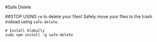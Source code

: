 #Safe Delete

##STOP USING `rm` to delete your files! Safely move your files to the trash instead using `safe-delete`.


```
# Install Globally
sudo npm install -g safe-delete
```